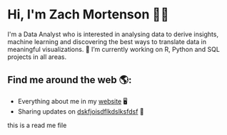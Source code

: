 # Hi, I'm Zach Mortenson 👋🏼 

I'm a Data Analyst who is interested in analysing data to derive insights, machine learning and discovering the best ways to translate data in meaningful visualizations.
🔭 I’m currently working on R, Python and SQL projects in all areas.

## Find me around the web 🌎:
- Everything about me in my <a href="https://zachmort.github.io/">website</a> 🖥
- Sharing updates on <a href="https://www.linkedin.com/in/https:/zachary-mortenson-8923b4152/">dskfjoisdflkdslksfdsf</a> 💼

this is a read me file
